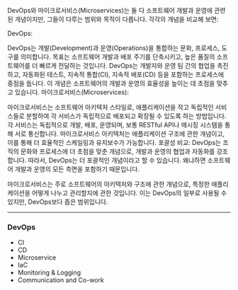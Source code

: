 DevOps와 마이크로서비스(Microservices)는 둘 다 소프트웨어 개발과 운영에 관련된 개념이지만, 그들이 다루는 범위와 목적이 다릅니다. 각각의 개념을 비교해 보면:

DevOps:

DevOps는 개발(Development)과 운영(Operations)을 통합하는 문화, 프로세스, 도구를 의미합니다.
목표는 소프트웨어 개발과 배포 주기를 단축시키고, 높은 품질의 소프트웨어를 더 빠르게 전달하는 것입니다.
DevOps는 개발자와 운영 팀 간의 협업을 촉진하고, 자동화된 테스트, 지속적 통합(CI), 지속적 배포(CD) 등을 포함하는 프로세스에 중점을 둡니다.
이 개념은 소프트웨어의 개발과 운영의 효율성을 높이는 데 초점을 맞추고 있습니다.
마이크로서비스(Microservices):

마이크로서비스는 소프트웨어 아키텍처 스타일로, 애플리케이션을 작고 독립적인 서비스들로 분할하여 각 서비스가 독립적으로 배포되고 확장될 수 있도록 하는 방법입니다.
각 서비스는 독립적으로 개발, 배포, 운영되며, 보통 RESTful API나 메시징 시스템을 통해 서로 통신합니다.
마이크로서비스 아키텍처는 애플리케이션 구조에 관한 개념이고, 이를 통해 더 효율적인 스케일링과 유지보수가 가능합니다.
포괄성 비교:
DevOps는 조직의 문화와 프로세스에 더 초점을 맞춘 개념으로, 개발과 운영의 협업과 자동화를 강조합니다. 따라서, DevOps는 더 포괄적인 개념이라고 할 수 있습니다. 왜냐하면 소프트웨어 개발과 운영의 모든 측면을 포함하기 때문입니다.

마이크로서비스는 주로 소프트웨어의 아키텍처와 구조에 관한 개념으로, 특정한 애플리케이션을 어떻게 나누고 관리할지에 관한 것입니다. 이는 DevOps의 일부로 사용될 수 있지만, DevOps보다 좁은 범위입니다.

---

### DevOps

- CI
- CD
- Microservice
- IaC
- Monitoring & Logging
- Communication and Co-work